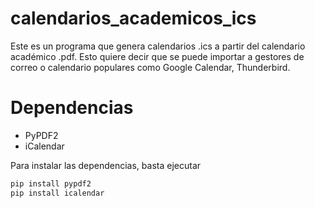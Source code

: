 # calendarios_academicos_ics

Este es un programa que genera calendarios .ics a partir del calendario
académico .pdf. Esto quiere decir que se puede importar a gestores de
correo o calendario populares como Google Calendar, Thunderbird.


# Dependencias

- PyPDF2
- iCalendar

Para instalar las dependencias, basta ejecutar

```py
pip install pypdf2
pip install icalendar
```


